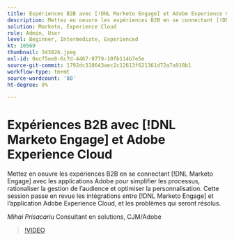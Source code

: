 ```yaml
---
title: Expériences B2B avec [!DNL Marketo Engage] et Adobe Experience Cloud
description: Mettez en oeuvre les expériences B2B en se connectant [!DNL Marketo Engage] avec les applications Adobe pour simplifier les processus, rationaliser la gestion de l’audience et optimiser la personnalisation.
solution: Marketo, Experience Cloud
role: Admin, User
level: Beginner, Intermediate, Experienced
kt: 10569
thumbnail: 343826.jpeg
exl-id: 0ecf5ee8-6c7d-4467-9779-10fb114b7e5e
source-git-commit: 1792dc318643aec2c12613f621361d72a7a918b1
workflow-type: tm+mt
source-wordcount: '80'
ht-degree: 0%

---
```


# Expériences B2B avec [!DNL Marketo Engage] et Adobe Experience Cloud

Mettez en oeuvre les expériences B2B en se connectant [!DNL Marketo Engage] avec les applications Adobe pour simplifier les processus, rationaliser la gestion de l’audience et optimiser la personnalisation. Cette session passe en revue les intégrations entre [!DNL Marketo Engage] et l’application Adobe Experience Cloud, et les problèmes qui seront résolus.

*Mihai Prisacariu* Consultant en solutions, CJM/Adobe

>[!VIDEO](https://video.tv.adobe.com/v/343826/?quality=12&learn=on)
